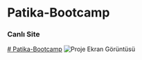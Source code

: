 # Patika-Bootcamp

### Canlı Site
[# Patika-Bootcamp](https://zeynelbasaran.github.io/Patika-Bootcamp/)
![Proje Ekran Görüntüsü](../Ekran%20Resmi%202024-07-12%2001.11.29.png)